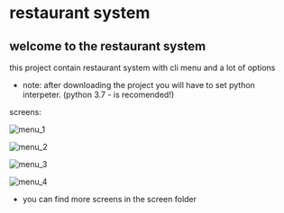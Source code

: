 # restaurant system

## welcome to the restaurant system

this project contain restaurant system with cli menu and a lot of options



* note: after downloading the project you will have to set python interpeter. (python 3.7 - is recomended!)

screens:

![menu_1](https://user-images.githubusercontent.com/93195038/179737325-ab8a6281-e4a5-4f27-a5b2-3f5629dab334.jpg)


![menu_2](https://user-images.githubusercontent.com/93195038/179737360-599c09c0-a31f-4c38-af54-8a70bea3a16d.jpg)

![menu_3](https://user-images.githubusercontent.com/93195038/179737411-b720fc34-8517-43b9-bbe0-1463d82345cb.jpg)

![menu_4](https://user-images.githubusercontent.com/93195038/179737439-c4f0389c-e069-4ee9-9482-b1ffbbfcc53e.jpg)

* you can find more screens in the screen folder
